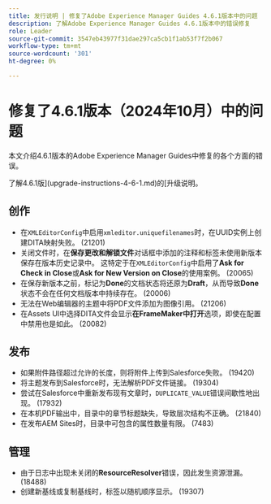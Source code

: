 ```yaml
---
title: 发行说明 | 修复了Adobe Experience Manager Guides 4.6.1版本中的问题
description: 了解Adobe Experience Manager Guides 4.6.1版本中的错误修复
role: Leader
source-git-commit: 3547eb43977f31dae297ca5cb1f1ab53f7f2b067
workflow-type: tm+mt
source-wordcount: '301'
ht-degree: 0%

---
```



# 修复了4.6.1版本（2024年10月）中的问题


本文介绍4.6.1版本的Adobe Experience Manager Guides中修复的各个方面的错误。

了解4.6.1版](upgrade-instructions-4-6-1.md)的[升级说明。

## 创作

- 在`XMLEditorConfig`中启用`xmleditor.uniquefilenames`时，在UUID实例上创建DITA映射失败。 (21201)
- 关闭文件时，在&#x200B;**保存更改和解锁文件**&#x200B;对话框中添加的注释和标签未使用新版本保存在版本历史记录中。 这特定于在`XMLEditorConfig`中启用了&#x200B;**Ask for Check in Close**&#x200B;或&#x200B;**Ask for New Version on Close**&#x200B;的使用案例。 (20065)
- 在保存新版本之前，标记为&#x200B;**Done**&#x200B;的文档状态将还原为&#x200B;**Draft**，从而导致&#x200B;**Done**&#x200B;状态不会在任何文档版本中持续存在。 (20006)
- 无法在Web编辑器的主题中将PDF文件添加为图像引用。 (21206)
- 在Assets UI中选择DITA文件会显示&#x200B;**在FrameMaker中打开**&#x200B;选项，即使在配置中禁用也是如此。 (20082)


## 发布

- 如果附件路径超过允许的长度，则将附件上传到Salesforce失败。 (19420)
- 将主题发布到Salesforce时，无法解析PDF文件链接。 (19304)
- 尝试在Salesforce中重新发布现有文章时，`DUPLICATE_VALUE`错误间歇性地出现。 (17932)
- 在本机PDF输出中，目录中的章节标题缺失，导致层次结构不正确。 (21840)
- 在发布AEM Sites时，目录中可包含的属性数量有限。 (7483)

## 管理

- 由于日志中出现未关闭的&#x200B;**ResourceResolver**&#x200B;错误，因此发生资源泄漏。 (18488)
- 创建新基线或复制基线时，标签以随机顺序显示。 (19307)









